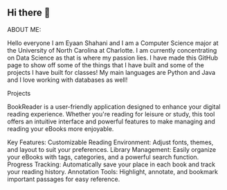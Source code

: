 ## Hi there 👋

ABOUT ME:

Hello everyone I am Eyaan Shahani and I am a Computer Science major at the University of North Carolina at Charlotte. I am currently concentrating on Data Science as that is where my passion lies. I have made this GitHub page to show off some of the things that I have built and some of the projects I have built for classes! My main languages are Python and Java and I love working with databases as well!

Projects 

BookReader is a user-friendly application designed to enhance your digital reading experience. Whether you're reading for leisure or study, this tool offers an intuitive interface and powerful features to make managing and reading your eBooks more enjoyable.

Key Features:
Customizable Reading Environment: Adjust fonts, themes, and layout to suit your preferences.
Library Management: Easily organize your eBooks with tags, categories, and a powerful search function.
Progress Tracking: Automatically save your place in each book and track your reading history.
Annotation Tools: Highlight, annotate, and bookmark important passages for easy reference.

